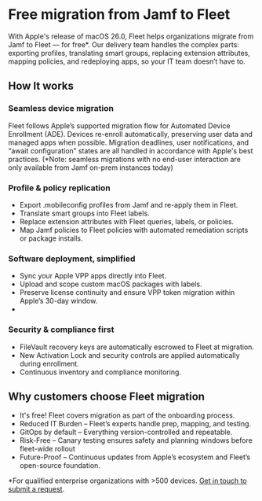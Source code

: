 # Free migration from Jamf to Fleet

With Apple's release of macOS 26.0, Fleet helps organizations migrate from Jamf to Fleet — for free*. Our delivery team handles the complex parts: exporting profiles, translating smart groups, replacing extension attributes, mapping policies, and redeploying apps, so your IT team doesn’t have to.

## How It works

### Seamless device migration

Fleet follows Apple’s supported migration flow for Automated Device Enrollment (ADE). Devices re-enroll automatically, preserving user data and managed apps when possible. Migration deadlines, user notifications, and “await configuration” states are all handled in accordance with Apple's best practices. (*Note: seamless migrations with no end-user interaction are only available from Jamf on-prem instances today)

### Profile & policy replication

- Export .mobileconfig profiles from Jamf and re-apply them in Fleet.
- Translate smart groups into Fleet labels. 
- Replace extension attributes with Fleet queries, labels, or policies.
- Map Jamf policies to Fleet policies with automated remediation scripts or package installs.

### Software deployment, simplified

- Sync your Apple VPP apps directly into Fleet.
- Upload and scope custom macOS packages with labels.
- Preserve license continuity and ensure VPP token migration within Apple’s 30-day window.
- 

### Security & compliance first

- FileVault recovery keys are automatically escrowed to Fleet at migration.
- New Activation Lock and security controls are applied automatically during enrollment. 
- Continuous inventory and compliance monitoring.

## Why customers choose Fleet migration

- It's free! Fleet covers migration as part of the onboarding process.
- Reduced IT Burden – Fleet’s experts handle prep, mapping, and testing.
- GitOps by default – Everything version-controlled and repeatable.
- Risk-Free – Canary testing ensures safety and planning windows before fleet-wide rollout
- Future-Proof – Continuous updates from Apple’s ecosystem and Fleet’s open-source foundation.

*For qualified enterprise organizations with >500 devices. [Get in touch to submit a request](https://fleetdm.com/contact).
<meta name="articleTitle" value="Free migration from Jamf to Fleet">
<meta name="authorFullName" value="Alex Mitchell">
<meta name="authorGitHubUsername" value="alexmitchelliii">
<meta name="category" value="articles">
<meta name="publishedOn" value="2025-10-06">
<meta name="description" value="Migrate from Jamf to Fleet. It's free, fast, and zero-touch. Fleet’s free migration service follows Apple’s new macOS Tahoe 26.0 flow for a seamless switch.">
